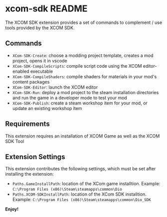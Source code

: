 # xcom-sdk README

The XCOM SDK extension provides a set of commands to complement / use tools provided by the XCOM SDK.

## Commands

* `XCom-SDK-Create`: choose a modding project template, creates a mod project, opens it in vscode
* `XCom-SDK-CompileScripts`: compile script code using the XCOM editor-enabled executable
* `XCom-SDK-CompileShaders`: compile shaders for materials in your mod's content packages
* `XCom-SDK-Editor`: launch the XCOM editor
* `XCom-SDK-Run`: deploy a mod project to the steam installation directories and run the game in a developer mode to test your mod
* `XCom-SDK-Publish`: create a steam workshop item for your mod, or update an existing workshop item 

## Requirements

This extension requires an installation of XCOM Game as well as the XCOM SDK Tool

## Extension Settings

This extension contributes the following settings, which must be set after installing the extension:

* `Paths.GameInstallPath`: location of the XCom game installtion. Example: `C:\Program Files (x86)\Steam\steamapps\common\Dio`
* `Paths.XCOM-SDKInstallPath`: location of the XCom SDK installtion. Example: `C:\Program Files (x86)\Steam\steamapps\common\Dio_SDK`

**Enjoy!**
